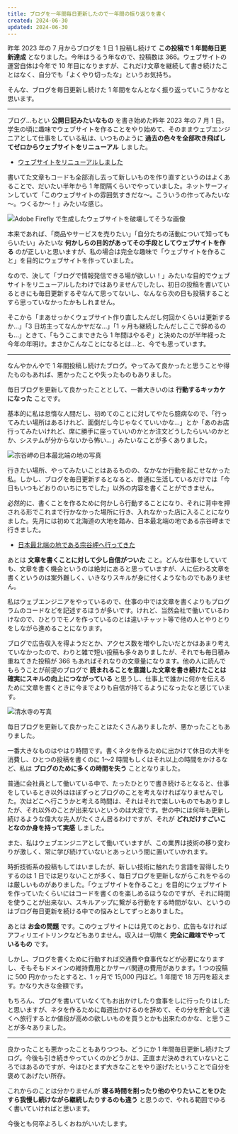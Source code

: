 ```yaml
---
title: ブログを一年間毎日更新したので一年間の振り返りを書く
created: 2024-06-30
updated: 2024-06-30
---
```


昨年 2023 年の 7 月からブログを 1 日 1 投稿し続けて **この投稿で 1 年間毎日更新達成** となりました。今年はうるう年なので、投稿数は 366。ウェブサイトの運営自体は今年で 10 年目になりますが、これだけ文章を継続して書き続けたことはなく、自分でも「よくやり切ったな」というお気持ち。

そんな、ブログを毎日更新し続けた 1 年間をなんとなく振り返っていこうかなと思います。

---

ブログ…もとい **公開日記みたいなもの** を書き始めた昨年 2023 年の 7 月 1 日。学生の頃に趣味でウェブサイトを作ることをやり始めて、そのままウェブエンジニアとして仕事をしている私は、いつものように **過去の色々を全部吹き飛ばしてゼロからウェブサイトをリニューアル** しました。

- [ウェブサイトをリニューアルしました](/blog/20230701/)

書いてた文章もコードも全部消し去って新しいものを作り直すというのはよくあることで、だいたい半年から 1 年間隔くらいでやっていました。ネットサーフィンしていて「このウェブサイトの雰囲気すきだな～。こういうの作ってみたいな～。つくるか～！」みたいな感じ。

![Adobe Firefly で生成したウェブサイトを破壊してそうな画像](61a08fea-3418-4a4f-eb4f-da260ac61800)

本来であれば、「商品やサービスを売りたい」「自分たちの活動について知ってもらいたい」みたいな **何かしらの目的があってその手段としてウェブサイトを作る** のが正しいと思いますが、私の場合は完全な趣味で「ウェブサイトを作ること」を目的にウェブサイトを作っていました。

なので、決して「ブログで情報発信できる場が欲しい！」みたいな目的でウェブサイトをリニューアルしたわけではありませんでしたし、初日の投稿を書いているときにも毎日更新するぞなんて思ってないし、なんなら次の日も投稿することすら思っていなかったかもしれません。

そこから「まあせっかくウェブサイト作り直したんだし何回かくらいは更新するか…」「3 日坊主ってなんかヤだな…」「1 ヶ月も継続したんだしここで辞めるのも…」ときて、「もうここまできたら 1 年間はやるぞ」と決めたのが半年経った今年の年明け。まさかこんなことになるとは…と、今でも思っています。

---

なんやかんやで 1 年間投稿し続けたブログ。やってみて良かったと思うことや得たものもあれば、悪かったことや失ったものもありました。

毎日ブログを更新して良かったこととして、一番大きいのは **行動するキッカケになった** ことです。

基本的に私は怠惰な人間だし、初めてのことに対してやたら臆病なので、「行ってみたい場所はあるけれど、面倒だし今じゃなくていいかな…」とか「あのお店行ってみたいけれど、席に勝手に座っていいのかとか注文どうしたらいいのかとか、システムが分からないから怖い…」みたいなことが多くありました。

![宗谷岬の日本最北端の地の写真](054f71d9-e141-46c4-abd3-9142ea6a7400)

行きたい場所、やってみたいことはあるものの、なかなか行動を起こせなかった私。しかし、ブログを毎日更新するとなると、普通に生活しているだけでは「今日もいつもどおりのいちにちでした」以外の内容を書くことができません。

必然的に、書くことを作るために何かしら行動することになり、それに背中を押される形でこれまで行かなかった場所に行き、入れなかった店に入ることになりました。先月には初めて北海道の大地を踏み、日本最北端の地である宗谷岬まで行きました。

- [日本最北端の地である宗谷岬へ行ってきた](/blog/20240613/)

あとは **文章を書くことに対して少し自信がついた** こと。どんな仕事をしていても、文章を書く機会というのは絶対にあると思っていますが、人に伝わる文章を書くというのは案外難しく、いきなりスキルが身に付くようなものでもありません。

私はウェブエンジニアをやっているので、仕事の中では文章を書くよりもプログラムのコードなどを記述するほうが多いです。けれど、当然会社で働いているわけなので、ひとりでモノを作っているのとは違いチャット等で他の人とやりとりをしながら進めることになります。

ブログで広告収入を得ようだとか、アクセス数を増やしたいだとかはあまり考えていなかったので、わりと雑で短い投稿も多々ありましたが、それでも毎日積み重ねてきた投稿が 366 もあればそれなりの文章量になります。他の人に読んでもらうことが前提のブログで **読まれることを意識した文章を書き続けたことは確実にスキルの向上につながっている** と思うし、仕事上で誰かに何かを伝えるために文章を書くときに今までよりも自信が持てるようになったなと感じています。

![清水寺の写真](9ee8790c-d2d7-4623-5fb9-956d4f5f4400)

毎日ブログを更新して良かったことはたくさんありましたが、悪かったこともありました。

一番大きなものはやはり時間です。書くネタを作るために出かけて休日の大半を消費し、ひとつの投稿を書くのに 1～2 時間もしくはそれ以上の時間をかけるなど、私は **ブログのために多くの時間を失う** こととなりました。

普通に会社員として働いている中で、たったひとりで書き続けるとなると、仕事をしているとき以外はほぼずっとブログのことを考えなければなりませんでした。次はどこへ行こうかと考える時間は、それはそれで楽しいものでもありましたが、それ以外のことが出来ないというのは大変です。世の中には何年も更新し続けるような偉大な先人がたくさん居るわけですが、それが **どれだけすごいことなのか身を持って実感** しました。

また、私はウェブエンジニアとして働いていますが、この業界は技術の移り変わりが激しく、常に学び続けていないとあっという間に置いていかれます。

時折技術系の投稿もしてはいましたが、新しい技術に触れたり言語を習得したりするのは 1 日では足りないことが多く、毎日ブログを更新しながらこれをやるのは厳しいものがありました。「ウェブサイトを作ること」を目的にウェブサイトを作っていたくらいにはコードを書くのを楽しめるほうなのですが、それに時間を使うことが出来ない、スキルアップに繋がる行動をする時間がない、というのはブログ毎日更新を続ける中での悩みとしてずっとありました。

あとは **お金の問題** です。このウェブサイトには見てのとおり、広告もなければアフィリエイトリンクなどもありません。収入は一切無く **完全に趣味でやっているもの** です。

しかし、ブログを書くために行動すれば交通費や食事代などが必要になりますし、そもそもドメインの維持費用とかサーバ関連の費用があります。1 つの投稿に 500 円かかったとすると、1 ヶ月で 15,000 円ほど。1 年間で 18 万円を超えます。かなり大きな金額です。

もちろん、ブログを書いていなくてもお出かけしたり食事をしに行ったりはしたと思いますが、ネタを作るために毎週出かけるのを辞めて、その分を貯金して遠くへ旅行するとか値段が高めの欲しいものを買うとかも出来たのかな、と思うことが多々ありました。

---

良かったことも悪かったこともありつつも、どうにか 1 年間毎日更新し続けたブログ。今後も引き続きやっていくのかどうかは、正直まだ決めきれていないところではあるのですが、今はひとまず大きなことをやり遂げたということで自分を褒めてあげたい所存。

これからのことは分かりませんが **寝る時間を削ったり他のやりたいことをひたすら我慢し続けながら継続したりするのも違う** と思うので、やれる範囲でゆるく書いていければと思います。

今後とも何卒よろしくおねがいいたします。

